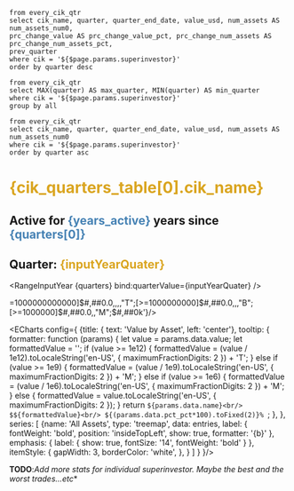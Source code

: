 
```cik_quarters_table
from every_cik_qtr
select cik_name, quarter, quarter_end_date, value_usd, num_assets AS num_assets_num0,
prc_change_value AS prc_change_value_pct, prc_change_num_assets AS prc_change_num_assets_pct,
prev_quarter
where cik = '${$page.params.superinvestor}'
order by quarter desc
```
<!-- -- ```cik_quarters_table_filtered
-- from every_cik_qtr
-- select quarter, value_usd
-- where quarter = '${inputYearQuater}'
-- ``` -->


```cik_max_min_quarter
from every_cik_qtr
select MAX(quarter) AS max_quarter, MIN(quarter) AS min_quarter
where cik = '${$page.params.superinvestor}'
group by all
```



<!-- -- ```cik_quarters_table_filtered_quarter
-- from every_cik_qtr
-- select 
--     *,
--     (value_usd - prev_value_usd) / prev_value_usd  AS pct_change_value_pct,
--     (num_assets - prev_num_assets) / prev_num_assets  AS pct_change_assets_pct,
-- where cik = '${$page.params.superinvestor}' AND quarter = '${inputYearQuater_cik}'
-- order by quarter desc
-- ``` -->



```cik_quarters_area
from every_cik_qtr
select cik_name, quarter, quarter_end_date, value_usd, num_assets AS num_assets_num0
where cik = '${$page.params.superinvestor}'
order by quarter asc
```

<script>
//  /** @type {import('./$types').PageData} */

import { writable } from 'svelte/store';

let quarters = cik_quarters_table.map(item => (item.quarter)).reverse();
$: years_active = quarters.length/4;
let inputYearQuaterStore = writable(quarters[quarters.length - 1]);
$: inputYearQuater = $inputYearQuaterStore;
$: inputYearQuaterStore.set(inputYearQuater)


$: entries = props.entries.filter(d => d.quarter === $inputYearQuaterStore);
$: quarter_filtered = cik_quarters_table.filter(d => d.quarter === $inputYearQuaterStore);
$: prev_quarter = quarter_filtered.map(item => (item.prev_quarter))[0];

const format_usd = '[>=1000000000000]$#,##0.0,,,,"T";[>=1000000000]$#,##0.0,,,"B";[>=1000000]$#,##0.0,,"M";$#,##0k'
const format_shares = '[>=1000000000]#,##0.0,,,"B";[>=1000000]#,##0.0,"M";#,##0k'
    

</script>

# <span style="color: goldenrod;">{cik_quarters_table[0].cik_name}</span>
## Active for **<span style="color: steelblue;">{years_active}</span>** years since **<span style="color: steelblue;">{quarters[0]}</span>**

<LineChart
title="Value($)"
    data={cik_quarters_area}
    x=quarter
    y=value_usd fmt={format_usd}
    yFmt={format_usd}>
    <!-- <ReferenceArea xMin="2018Q4" xMax="2020Q4"/> -->
</LineChart>

## Quarter: <span style="color: goldenrod;">{inputYearQuater}</span>
<RangeInputYear {quarters} bind:quarterValue={inputYearQuater} />

<!-- **TODO**:*Play with the color of the slider rail and the trail. Try the same color as the lineChart* -->



<BigValue
    data={quarter_filtered}
    title="Value($)"
    value=value_usd  
    fmt={format_usd}
    comparison=prc_change_value_pct
    comparisonTitle="% Over {prev_quarter}"
/>

<BigValue
    data={quarter_filtered}
    title="Assets"
    value=num_assets_num0  
    fmt={format_shares}  
    comparison=prc_change_num_assets_pct
    comparisonTitle="% Over {prev_quarter}"
/> 

<BigValue
    data={quarter_filtered}
    title="Placeholder: Synthetic P/L"
    value=num_assets_num0  
    fmt='#,##0'  
    comparison=prc_change_num_assets_pct
    omparisonTitle="% Over {prev_quarter}"
/> 

<!-- <BigValue
    data={quarter_filtered}
    title="Placeholder: Synthetic P/L - All time"
    value=num_assets_num0  
    fmt='#,##0'  
    comparison=prc_change_num_assets_pct
    omparisonTitle="% Over {prev_quarter}"
/>  -->

<Tabs>
<Tab label="Table">

<DataTable data="{entries}" link="cusip" search="true" rows=9>
    <Column id="name"  title='Name'/>
    <Column id="cusip_ticker" title= "Ticker"/>
    <Column id="value" fmt={'[>=1000000000000]$#,##0.0,,,,"T";[>=1000000000]$#,##0.0,,,"B";[>=1000000]$#,##0.0,,"M";$#,##0k'}/>
    <Column id="shares" />
    <Column id="pct_pct" title='%' />  
</DataTable>
</Tab>


<Tabs/>
<Tab label="Chart">

<ECharts config={
    {title: {
            text: 'Value by Asset',
            left: 'center'},
        tooltip: {
        formatter: function (params) {
                    let value = params.data.value;
                    let formattedValue = '';
                    if (value >= 1e12) {
                        formattedValue = (value / 1e12).toLocaleString('en-US', { maximumFractionDigits: 2 }) + 'T';
                    } else if (value >= 1e9) {
                        formattedValue = (value / 1e9).toLocaleString('en-US', { maximumFractionDigits: 2 }) + 'M';
                    } else if (value >= 1e6) {
                        formattedValue = (value / 1e6).toLocaleString('en-US', { maximumFractionDigits: 2 }) + 'M';
                    } else {
                        formattedValue = value.toLocaleString('en-US', { maximumFractionDigits: 2 });
                    }
                    return `${params.data.name}<br/>
                    $${formattedValue}<br/>
                    ${(params.data.pct_pct*100).toFixed(2)}% `;
                },
    },
        series: [
        {name: 'All Assets',
            type: 'treemap',
            data: entries,
            label: {
                fontWeight: 'bold',
            position: 'insideTopLeft',
            show: true,
            formatter: '{b}'
            },
            emphasis: {
                label: {
                    show: true,
                    fontSize: '14',
                    fontWeight: 'bold'
                }
            },
            itemStyle: {
                gapWidth: 3,
                borderColor: 'white',
            },
        }
        ]
    }
}/>
    </Tab>
</Tabs>

**TODO**:*Add more stats for individual superinvestor. Maybe the best and the worst trades...etc**
